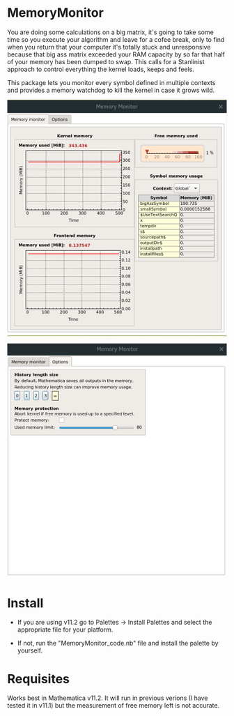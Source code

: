 # MemoryMonitor
You are doing some calculations on a big matrix, it's going to take some time so you execute your algorithm and leave for a cofee break, only to find when you return that your computer it's totally stuck and unresponsive because that big ass matrix exceeded your RAM capacity by so far that half of your memory has been dumped to swap. This calls for a Stanlinist approach to control everything the kernel loads, keeps and feels.

This package lets you monitor every symbol defined in multiple contexts and provides a memory watchdog to kill the kernel in case it grows wild.

![monitor](https://github.com/CarlosManuelRodr/MemoryMonitor/raw/master/img/monitor.png)

![options](https://github.com/CarlosManuelRodr/MemoryMonitor/raw/master/img/options.png)

# Install

* If you are using v11.2 go to Palettes -> Install Palettes and select the appropriate file for your platform.

* If not, run the "MemoryMonitor_code.nb" file and install the palette by yourself.

# Requisites
Works best in Mathematica v11.2. It will run in previous verions (I have tested it in v11.1) but the measurement of free memory left is not accurate.